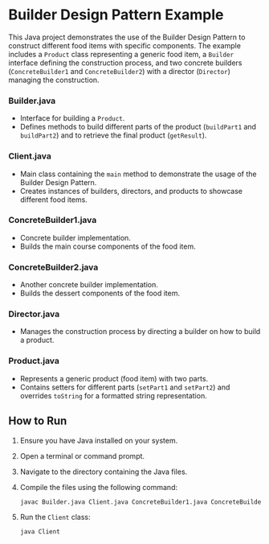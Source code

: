 

# Builder Design Pattern Example

This Java project demonstrates the use of the Builder Design Pattern to construct different food items with specific components. The example includes a `Product` class representing a generic food item, a `Builder` interface defining the construction process, and two concrete builders (`ConcreteBuilder1` and `ConcreteBuilder2`) with a director (`Director`) managing the construction.





### Builder.java

- Interface for building a `Product`.
- Defines methods to build different parts of the product (`buildPart1` and `buildPart2`) and to retrieve the final product (`getResult`).

### Client.java

- Main class containing the `main` method to demonstrate the usage of the Builder Design Pattern.
- Creates instances of builders, directors, and products to showcase different food items.

### ConcreteBuilder1.java

- Concrete builder implementation.
- Builds the main course components of the food item.

### ConcreteBuilder2.java

- Another concrete builder implementation.
- Builds the dessert components of the food item.

### Director.java

- Manages the construction process by directing a builder on how to build a product.

### Product.java

- Represents a generic product (food item) with two parts.
- Contains setters for different parts (`setPart1` and `setPart2`) and overrides `toString` for a formatted string representation.

## How to Run

1. Ensure you have Java installed on your system.
2. Open a terminal or command prompt.
3. Navigate to the directory containing the Java files.
4. Compile the files using the following command:

   ```bash
   javac Builder.java Client.java ConcreteBuilder1.java ConcreteBuilder2.java Director.java Product.java
   ```

5. Run the `Client` class:

   ```bash
   java Client
   ```

